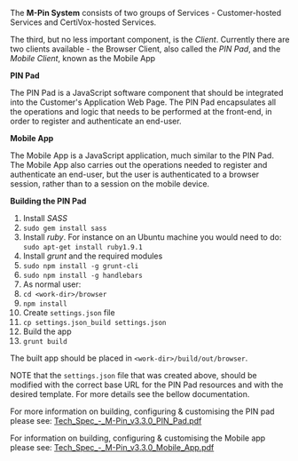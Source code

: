 The **M-Pin System** consists of two groups of Services - Customer-hosted Services and CertiVox-hosted Services.

The third, but no less important component, is the *Client*. Currently there are two clients available - the Browser Client, also called the *PIN Pad*, and the *Mobile Client*, known as the Mobile App

**PIN Pad**

The PIN Pad is a JavaScript software component that should be integrated into the Customer's Application Web Page. The PIN Pad encapsulates all the operations and logic that needs to be performed at the front-end, in order to register and authenticate an end-user.

**Mobile App**

The Mobile App is a JavaScript application, much similar to the PIN Pad. The Mobile App also carries out the operations needed to register and authenticate an end-user, but the user is authenticated to a browser session, rather than to a session on the mobile device.

**Building the PIN Pad**

1. Install *SASS*
  1. `sudo gem install sass`
  2. Install *ruby*. For instance on an Ubuntu machine you would need to do: `sudo apt-get install ruby1.9.1`
2. Install *grunt* and the required modules
  1. `sudo npm install -g grunt-cli`
  2. `sudo npm install -g handlebars`
3. As normal user:
  1. `cd <work-dir>/browser`
  2. `npm install`
4. Create `settings.json` file
  1. `cp settings.json_build settings.json`
5. Build the app
  1. `grunt build`

The built app should be placed in `<work-dir>/build/out/browser`.

NOTE that the `settings.json` file that was created above, should be modified with the correct base URL for the PIN Pad resources and with the desired template. For more details see the bellow documentation.

For more information on building, configuring & customising the PIN pad please see: [Tech_Spec_-_M-Pin_v3.3.0_PIN_Pad.pdf](/Tech_Spec_-_M-Pin_v3.3.0_PIN_Pad.pdf)

For information on building, configuring & customising the Mobile app please see: [Tech_Spec_-_M-Pin_v3.3.0_Mobile_App.pdf](/Tech_Spec_-_M-Pin_v3.3.0_Mobile_App.pdf)
